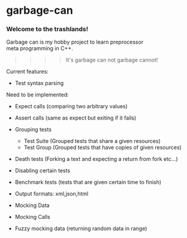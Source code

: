 # garbage-can
### Welcome to the trashlands!  
Garbage can is my hobby project to learn preprocessor  
meta programming in C++.  
>>>> It's garbage can not garbage cannot!

Current features:

* Test syntax parsing

Need to be implemented:

* Expect calls (comparing two arbitrary values)
* Assert calls (same as expect but exiting if it fails)
* Grouping tests
  * Test Suite (Grouped tests that share a given resources)
  * Test Group (Grouped tests that have copies of given resources)
* Death tests (Forking a text and expecting a return from fork etc...)
* Disabling certain tests
* Benchmark tests (tests that are given certain time to finish)
* Output formats: xml,json,html  
  
* Mocking Data
* Mocking Calls
* Fuzzy mocking data (returning random data in range)